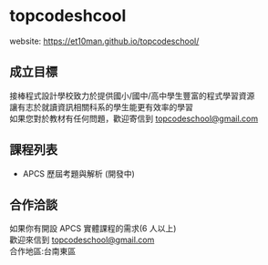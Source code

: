 # topcodeshcool

website: https://et10man.github.io/topcodeschool/

## 成立目標

接棒程式設計學校致力於提供國小/國中/高中學生豐富的程式學習資源  
讓有志於就讀資訊相關科系的學生能更有效率的學習  
如果您對於教材有任何問題，歡迎寄信到 topcodeschool@gmail.com

## 課程列表

- APCS 歷屆考題與解析 (開發中)

## 合作洽談

如果你有開設 APCS 實體課程的需求(6 人以上)  
歡迎來信到 topcodeschool@gmail.com  
合作地區:台南東區
